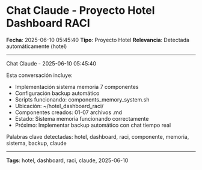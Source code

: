 # Chat Claude - Proyecto Hotel Dashboard RACI
**Fecha**: 2025-06-10 05:45:40
**Tipo**: Proyecto Hotel
**Relevancia**: Detectada automáticamente (hotel)

---

Chat Claude - 2025-06-10 05:45:40

Esta conversación incluye:
- Implementación sistema memoria 7 componentes
- Configuración backup automático
- Scripts funcionando: components_memory_system.sh
- Ubicación: ~/hotel_dashboard_raci/
- Componentes creados: 01-07 archivos .md
- Estado: Sistema memoria funcionando correctamente
- Próximo: Implementar backup automático con chat tiempo real

Palabras clave detectadas: hotel, dashboard, raci, componente, memoria, sistema, backup, claude

---

**Tags**: hotel, dashboard, raci, claude, 2025-06-10
